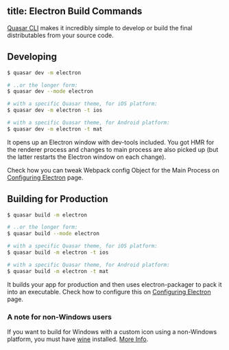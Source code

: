 title: Electron Build Commands
---
[Quasar CLI](/guide/quasar-cli.html) makes it incredibly simple to develop or build the final distributables from your source code.

## Developing
```bash
$ quasar dev -m electron

# ..or the longer form:
$ quasar dev --mode electron

# with a specific Quasar theme, for iOS platform:
$ quasar dev -m electron -t ios

# with a specific Quasar theme, for Android platform:
$ quasar dev -m electron -t mat
```

It opens up an Electron window with dev-tools included. You got HMR for the renderer process and changes to main process are also picked up (but the latter restarts the Electron window on each change).

Check how you can tweak Webpack config Object for the Main Process on [Configuring Electron](/guide/electron-configuring-electron.html) page.

## Building for Production
```bash
$ quasar build -m electron

# ..or the longer form:
$ quasar build --mode electron

# with a specific Quasar theme, for iOS platform:
$ quasar build -m electron -t ios

# with a specific Quasar theme, for Android platform:
$ quasar build -m electron -t mat
```

It builds your app for production and then uses electron-packager to pack it into an executable. Check how to configure this on [Configuring Electron](/guide/electron-configuring-electron.html) page.

### A note for non-Windows users
If you want to build for Windows with a custom icon using a non-Windows platform, you must have [wine](https://www.winehq.org/) installed. [More Info](https://github.com/electron-userland/electron-packager#building-windows-apps-from-non-windows-platforms).
